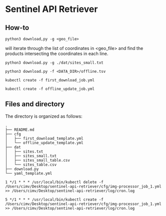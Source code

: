 # Sentinel API Retriever

## How-to

```
python3 download,py -g <geo_file>
```

will iterate through the list of coordinates in <geo_file> and find the products intersecting the coordinates in each line.

```
python3 download.py -g ./dat/sites_small.txt
```

```
python3 download.py -f <DATA_DIR>/offline.tsv
```

```
kubectl create -f first_download_job.yml
```

```
kubectl create -f offline_update_job.yml
```

## Files and directory

The directory is organized as follows:

```
.
├── README.md
├── cfg
│	├── first_download_template.yml
│	└── offline_update_template.yml
├── dat
│	├── sites.txt
│	├── sites_small.txt
│	├── sites_small_table.csv
│	└── sites_table.csv
├── download.py
└── yaml_template.yml
```

```
1 */1 * * * /usr/local/bin/kubectl delete -f /Users/cimv/Desktop/sentinel-api-retriever/cfg/img-processor_job_1.yml >> /Users/cimv/Desktop/sentinel-api-retriever/log/cron.log

5 */1 * * * /usr/local/bin/kubectl create -f /Users/cimv/Desktop/sentinel-api-retriever/cfg/img-processor_job_1.yml >> /Users/cimv/Desktop/sentinel-api-retriever/log/cron.log
```